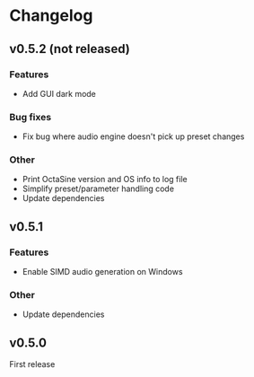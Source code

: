 # Changelog

## v0.5.2 (not released)

### Features

- Add GUI dark mode

### Bug fixes

- Fix bug where audio engine doesn't pick up preset changes

### Other

- Print OctaSine version and OS info to log file
- Simplify preset/parameter handling code
- Update dependencies

## v0.5.1

### Features

- Enable SIMD audio generation on Windows

### Other

- Update dependencies

## v0.5.0

First release

